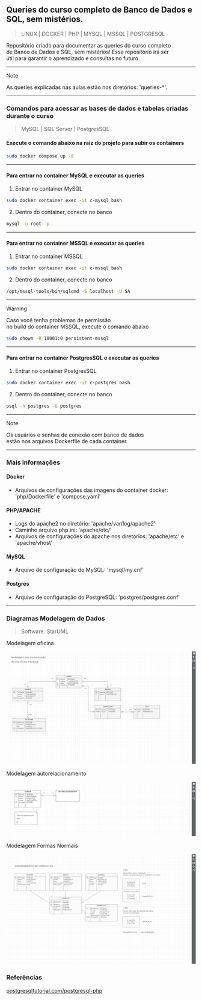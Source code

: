 ## **Queries do curso completo de Banco de Dados e SQL, sem mistérios.**
>LINUX | DOCKER | PHP | MYSQL | MSSQL | POSTGRESQL  
  
Repositório criado para documentar as queries do curso completo  
de Banco de Dados e SQL, sem mistérios! Esse repositório irá ser  
útil para garantir o aprendizado e consultas no futuro.  
  
  
----------------------  
  
  
>[!NOTE]
>As queries explicadas nas aulas estão nos diretórios: 'queries-*'.  
  
  
----------------------  
  
  
### **Comandos para acessar as bases de dados e tabelas criadas durante o curso**
>MySQL | SQL Server | PostgresSQL  
  
#### **Execute o comando abaixo na raiz do projeto para subir os containers**
```bash
sudo docker compose up -d
```  
  
  
----------------------  
  
  
#### **Para entrar no container MySQL e executar as queries**  
1. Entrar no container MySQL  
```bash
sudo docker container exec -it c-mysql bash
```  
  
2. Dentro do container, conecte no banco  
```bash
mysql -u root -p
```  
  
  
----------------------  
  
  
#### **Para entrar no container MSSQL e executar as queries**  
1. Entrar no container MSSQL  
```bash
sudo docker container exec -it c-mssql bash
```  
  
2. Dentro do container, conecte no banco  
```bash
/opt/mssql-tools/bin/sqlcmd -S localhost -U SA
```  
  
  
----------------------  
  
  
>[!Warning]
>Caso você tenha problemas de permissão  
>no build do container MSSQL, execute o comando abaixo  
```bash
sudo chown -R 10001:0 persistent-mssql
```  
  

----------------------  
  
  
#### **Para entrar no container PostgresSQL e executar as queries**   
1. Entrar no container PostgresSQL  
```bash
sudo docker container exec -it c-postgres bash
```  
  
2. Dentro do container, conecte no banco  
```bash
psql -h postgres -U postgres
```  
  
  
----------------------  
  
  
>[!NOTE]
>Os usuários e senhas de conexão com banco de dados  
>estão nos arquivos Dockerfile de cada container.  
  
  
----------------------  
  
  
### **Mais informações**
#### **Docker**
* Arquivos de configurações das imagens do container docker: 'php/Dockerfile' e 'compose.yaml'
#### **PHP/APACHE**
* Logs do apache2 no diretório: 'apache/var/log/apache2'
* Caminho arquivo php.ini: 'apache/etc/'
* Arquivos de configurações do apache nos diretórios: 'apache/etc' e 'apache/vhost'
#### **MySQL**
* Arquivo de configuração do MySQL: 'mysql/my.cnf'  
#### **Postgres**
* Arquivo de configuração do PostgreSQL: 'postgres/postgres.conf'  
  
  
----------------------  
  
  
### **Diagramas Modelagem de Dados**  
>Software: StarUML  
  
Modelagem oficina  
  
![Modelagem oficina](/images/oficina.png "Modelagem oficina")  
  
Modelagem autorelacionamento  
  
![Modelagem autorelacionamento](/images/autorelacionamento.png "Modelagem autorelacionamento")  
  
Modelagem Formas Normais  
  
![Modelagem Formas Normais](/images/fns.png "Modelagem Formas Normais")  
  
### **Referências**  
  
[postgresqltutorial.com/postgresql-php](https://www.postgresqltutorial.com/postgresql-php/)
